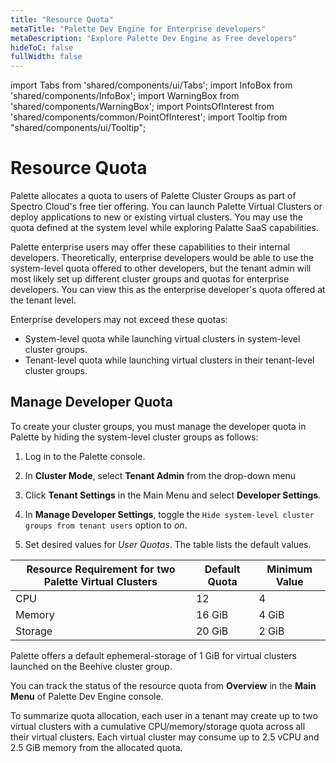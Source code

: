 ```yaml
---
title: "Resource Quota"
metaTitle: "Palette Dev Engine for Enterprise developers"
metaDescription: "Explore Palette Dev Engine as Free developers"
hideToC: false
fullWidth: false
---
```


import Tabs from 'shared/components/ui/Tabs';
import InfoBox from 'shared/components/InfoBox';
import WarningBox from 'shared/components/WarningBox';
import PointsOfInterest from 'shared/components/common/PointOfInterest';
import Tooltip from "shared/components/ui/Tooltip";



# Resource Quota

Palette allocates a quota to users of Palette Cluster Groups as part of Spectro Cloud's free tier offering. You can launch Palette Virtual Clusters or deploy applications to new or existing virtual clusters. You may use the quota defined at the system level while exploring Palatte SaaS capabilities. 

Palette enterprise users may offer these capabilities to their internal developers. Theoretically, enterprise developers would be able to use the system-level quota offered to other developers, but the tenant admin will most likely set up different cluster groups and quotas for enterprise developers. You can view this as the enterprise developer's quota offered at the tenant level.

Enterprise developers may not exceed these quotas:

* System-level quota while launching virtual clusters in system-level cluster groups. 
* Tenant-level quota while launching virtual clusters in their tenant-level cluster groups.

## Manage Developer Quota

To create your cluster groups, you must manage the developer quota in Palette by hiding the system-level cluster groups as follows:

1. Log in to the Palette console. 

2. In **Cluster Mode**, select **Tenant Admin** from the drop-down menu 

3. Click **Tenant Settings** in the Main Menu and select **Developer Settings**. 

4. In **Manage Developer Settings**, toggle the `Hide system-level cluster groups from tenant users` option to *on*.

5. Set desired values for *User Quotas*. The table lists the default values.

|**Resource Requirement for two Palette Virtual Clusters**|**Default Quota**|**Minimum Value**|
|--------|-------------|-------------|
|CPU|12|4|
|Memory| 16 GiB|4 GiB|
|Storage| 20 GiB|2 GiB|

Palette offers a default ephemeral-storage of 1 GiB for virtual clusters launched on the Beehive cluster group.

 You can track the status of the resource quota from **Overview** in the **Main Menu** of Palette Dev Engine console.

To summarize quota allocation, each user in a tenant may create up to two virtual clusters with a cumulative CPU/memory/storage quota across all their virtual clusters. Each virtual cluster may consume up to 2.5 vCPU and 2.5 GiB memory from the allocated quota.

<br />

